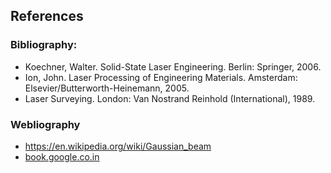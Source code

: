 ## References 


### Bibliography:
- Koechner, Walter. Solid-State Laser Engineering. Berlin: Springer, 2006.
- Ion, John. Laser Processing of Engineering Materials. Amsterdam: Elsevier/Butterworth-Heinemann, 2005.
- Laser Surveying. London: Van Nostrand Reinhold (International), 1989.

### Webliography
- https://en.wikipedia.org/wiki/Gaussian_beam
- [book.google.co.in](https://www.google.co.in/books/edition/Principles_of_Lasers/ioywRI5W2HEC?hl=en&gbpv=1&dq=laser+beam+divergence&pg=PA494&printsec=frontcover#v=onepage&q=laser%20beam%20divergence&f=false)

